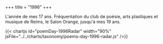 +++
title = "1996"
+++

L'année de mes 17 ans. Fréquentation du club de poésie, arts plastiques et musique de Reims, le Salon Orange, jusqu'à mes 19 ans.

{{< chartjs id="poemDay-1996Radar" width="90%" jsFile="../../charts/taxonomy/poems-day-1996-radar.js" />}}